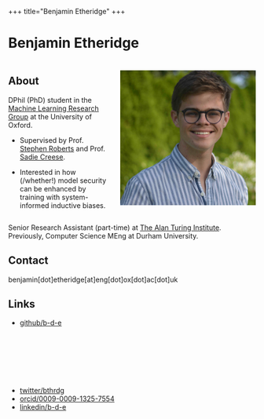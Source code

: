 +++
title="Benjamin Etheridge"
+++
<link rel="stylesheet" href="/css/main.css">

# Benjamin Etheridge


<div style="display: flex; align-items: center; gap: 20px;">
  <div>
<h2>About</h2>

DPhil (PhD) student in the [Machine Learning Research Group](https://robots.ox.ac.uk/~parg/) at the University of Oxford.

- Supervised by Prof. [Stephen Roberts](https://www.robots.ox.ac.uk/~sjrob/) and Prof. [Sadie Creese](https://www.cs.ox.ac.uk/people/sadie.creese/).

- Interested in how (/whether!) model security can be enhanced by training with system-informed inductive biases.

</div>
<div>
<img defer id="headshot" src="headshot-low-res.jpg" alt="Me" style="">
</div>
</div>

Senior Research Assistant (part-time) at [The Alan Turing Institute](https://turing.ac.uk/).
Previously, Computer Science MEng at Durham University.

## Contact
benjamin[dot]etheridge[at]eng[dot]ox[dot]ac[dot]uk


## Links
- [github/b-d-e](https://github.com/b-d-e)


<iframe
  id="gitgraph"
  src=""
  width="90%"
  height="90px"
  style="padding-left: 40px; border: none; transition: opacity 0.5s ease-in-out;"
  scrolling="no"
  frameborder="0"
></iframe>



- [twitter/bthrdg](https://x.com/bthrdg)
- [orcid/0009-0009-1325-7554](https://orcid.org/0009-0009-1325-7554)
- [linkedin/b-d-e](https://www.linkedin.com/in/b-d-e/)

